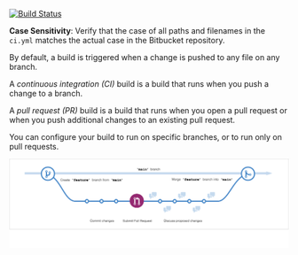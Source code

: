 [![Build Status](https://dev.azure.com/Janco-Experiments/Experimentum%20-%20Delivery%20Plans/_apis/build/status%2Fci%2Fjancoyooper.experimentum?branchName=azure-pipelines-ci)](https://dev.azure.com/Janco-Experiments/Experimentum%20-%20Delivery%20Plans/_build/latest?definitionId=9&branchName=azure-pipelines-ci)

**Case Sensitivity**: Verify that the case of all paths and filenames in the `ci.yml` matches the actual case in the Bitbucket repository.

By default, a build is triggered when a change is pushed to any file on any branch.

A _continuous integration (CI)_ build is a build that runs when you push a change to a branch.

A _pull request (PR)_ build is a build that runs when you open a pull request or when you push additional changes to an existing pull request.

You can configure your build to run on specific branches, or to run only on pull requests.

![Git Hub Flow](../git-hub-flow.png)